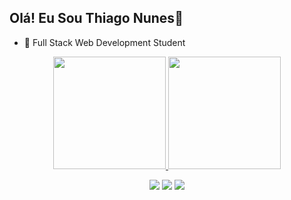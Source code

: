 ## Olá! Eu Sou Thiago Nunes👋
- 🌱 Full Stack Web Development Student
<div align="center">
  <a href="https://github.com/thiagomn89">
  <img height="180em" src="https://github-readme-stats.vercel.app/api?username=thiagomn89&show_icons=true&theme=dark&include_all_commits=true&count_private=true"/>
  <img height="180em" src="https://github-readme-stats.vercel.app/api/top-langs/?username=thiagomn89&layout=compact&langs_count=7&theme=dark"/>
  
  <a href="https://instagram.com/thiagomagalhaes.oficial" target="_blank"><img src="https://img.shields.io/badge/-Instagram-%23E4405F?style=for-the-badge&logo=instagram&logoColor=white" target="_blank"></a>
  <a href = "mailto:euthiagonunes89@gmail.com"><img src="https://img.shields.io/badge/-Gmail-%23333?style=for-the-badge&logo=gmail&logoColor=white" target="_blank"></a>
  <a href="https://www.linkedin.com/in/thiago-magalhães-nunes-83b391211" target="_blank"><img src="https://img.shields.io/badge/-LinkedIn-%230077B5?style=for-the-badge&logo=linkedin&logoColor=white" target="_blank"></a> 
</div>
